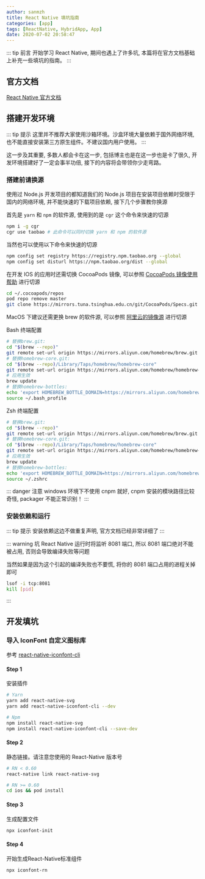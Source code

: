 ```yaml
---
author: sanmzh
title: React Native 填坑指南
categories: [app]
tags: [ReactNative, HybridApp, App]
date: 2020-07-02 20:58:47
---
```


<Boxx changeTime="30000"/>

::: tip 前言
开始学习 React Native, 期间也遇上了许多坑, 本篇将在官方文档基础上补充一些填坑的指南。
:::
<!-- more -->

## 官方文档

[React Native 官方文档](https://reactnative.cn/)

## 搭建开发环境

::: tip 提示
这里并不推荐大家使用沙箱环境。沙盒环境大量依赖于国外网络环境, 也不能直接安装第三方原生组件。不建议国内用户使用。
:::

这一步及其重要, 多数人都会卡在这一步, 包括博主也是在这一步也是卡了很久, 开发环境搭建好了一定会事半功倍, 接下的内容将会带领你少走弯路。

### 搭建前请换源

使用过 Node.js 开发项目的都知道我们的 Node.js 项目在安装项目依赖时受限于国内的网络环境, 并不能快速的下载项目依赖, 接下几个步骤教你换源

首先是 `yarn` 和 `npm` 的软件源, 使用到的是 `cgr` 这个命令来快速的切源

``` bash
npm i -g cgr
cgr use taobao # 此命令可以同时切换 yarn 和 npm 的软件源
```

当然也可以使用以下命令来快速的切源

``` bash
npm config set registry https://registry.npm.taobao.org --global
npm config set disturl https://npm.taobao.org/dist --global
```

在开发 IOS 的应用时还需切换 CocoaPods 镜像, 可以参照 [CocoaPods 镜像使用帮助](https://mirrors.tuna.tsinghua.edu.cn/help/CocoaPods/) 进行切源

``` bash
cd ~/.cocoapods/repos 
pod repo remove master
git clone https://mirrors.tuna.tsinghua.edu.cn/git/CocoaPods/Specs.git master
```

MacOS 下建议还需更换 brew 的软件源, 可以参照 [阿里云的镜像源](https://developer.aliyun.com/mirror/homebrew) 进行切源

Bash 终端配置

``` bash
# 替换brew.git:
cd "$(brew --repo)"
git remote set-url origin https://mirrors.aliyun.com/homebrew/brew.git
# 替换homebrew-core.git:
cd "$(brew --repo)/Library/Taps/homebrew/homebrew-core"
git remote set-url origin https://mirrors.aliyun.com/homebrew/homebrew-core.git
# 应用生效
brew update
# 替换homebrew-bottles:
echo 'export HOMEBREW_BOTTLE_DOMAIN=https://mirrors.aliyun.com/homebrew/homebrew-bottles' >> ~/.bash_profile
source ~/.bash_profile
```

Zsh 终端配置

``` bash
# 替换brew.git:
cd "$(brew --repo)"
git remote set-url origin https://mirrors.aliyun.com/homebrew/brew.git
# 替换homebrew-core.git:
cd "$(brew --repo)/Library/Taps/homebrew/homebrew-core"
git remote set-url origin https://mirrors.aliyun.com/homebrew/homebrew-core.git
# 应用生效
brew update
# 替换homebrew-bottles:
echo 'export HOMEBREW_BOTTLE_DOMAIN=https://mirrors.aliyun.com/homebrew/homebrew-bottles' >> ~/.zshrc
source ~/.zshrc
```

::: danger 注意
windows 环境下不使用 cnpm 就好, cnpm 安装的模块路径比较奇怪, packager 不能正常识别！
:::

### 安装依赖和运行

::: tip 提示
安装依赖这边不做重复声明, 官方文档已经非常详细了
:::

::: warning 坑
React Native 运行时将监听 8081 端口, 所以 8081 端口绝对不能被占用, 否则会导致编译失败等问题

当然如果是因为这个引起的编译失败也不要慌, 将你的 8081 端口占用的进程关掉即可

``` bash
lsof -i tcp:8081
kill [pid]
```

:::

## 开发填坑

### 导入 IconFont 自定义图标库

参考 [react-native-iconfont-cli](https://github.com/iconfont-cli/react-native-iconfont-cli)

#### Step 1

安装插件

``` bash
# Yarn
yarn add react-native-svg
yarn add react-native-iconfont-cli --dev

# Npm
npm install react-native-svg
npm install react-native-iconfont-cli --save-dev
```

#### Step 2

静态链接。请注意您使用的 React-Native 版本号

``` bash
# RN < 0.60
react-native link react-native-svg

# RN >= 0.60
cd ios && pod install
```

#### Step 3

生成配置文件

``` bash
npx iconfont-init
```

#### Step 4

开始生成React-Native标准组件

``` bash
npx iconfont-rn
```

